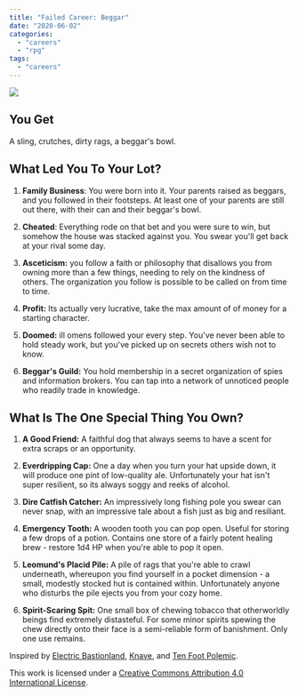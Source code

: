 ```yaml
---
title: "Failed Career: Beggar"
date: "2020-06-02"
categories: 
  - "careers"
  - "rpg"
tags: 
  - "careers"
---
```


![](https://aboleth-overlords.com/wp-content/uploads/2020/06/beggar-1.jpeg)

## You Get

A sling, crutches, dirty rags, a beggar's bowl.

## What Led You To Your Lot?

1. **Family Business**: You were born into it. Your parents raised as beggars, and you followed in their footsteps. At least one of your parents are still out there, with their can and their beggar's bowl.  
    
2. **Cheated**: Everything rode on that bet and you were sure to win, but somehow the house was stacked against you. You swear you'll get back at your rival some day.  
    
3. **Asceticism:** you follow a faith or philosophy that disallows you from owning more than a few things, needing to rely on the kindness of others. The organization you follow is possible to be called on from time to time.  
    
4. **Profit:** Its actually very lucrative, take the max amount of of money for a starting character.  
    
5. **Doomed:** ill omens followed your every step. You've never been able to hold steady work, but you've picked up on secrets others wish not to know.  
    
6. **Beggar's Guild:** You hold membership in a secret organization of spies and information brokers. You can tap into a network of unnoticed people who readily trade in knowledge.  
    

## What Is The One Special Thing You Own?

1. **A Good Friend:** A faithful dog that always seems to have a scent for extra scraps or an opportunity.  
    
2. **Everdripping Cap:** One a day when you turn your hat upside down, it will produce one pint of low-quality ale. Unfortunately your hat isn't super resilient, so its always soggy and reeks of alcohol.  
    
3. **Dire Catfish Catcher:** An impressively long fishing pole you swear can never snap, with an impressive tale about a fish just as big and resiliant.  
    
4. **Emergency Tooth:** A wooden tooth you can pop open. Useful for storing a few drops of a potion. Contains one store of a fairly potent healing brew - restore 1d4 HP when you're able to pop it open.  
    
5. **Leomund's Placid Pile:** A pile of rags that you're able to crawl underneath, whereupon you find yourself in a pocket dimension - a small, modestly stocked hut is contained within. Unfortunately anyone who disturbs the pile ejects you from your cozy home.  
    
6. **Spirit-Scaring Spit:** One small box of chewing tobacco that otherworldly beings find extremely distasteful. For some minor spirits spewing the chew directly onto their face is a semi-reliable form of banishment. Only one use remains.

Inspired by [Electric Bastionland](https://chrismcdee.itch.io/electric-bastionland), [Knave](https://www.drivethrurpg.com/product/250888/Knave), and [Ten Foot Polemic](http://tenfootpolemic.blogspot.com/2014/01/200-failed-medieval-careers.html).

This work is licensed under a [Creative Commons Attribution 4.0 International License](http://creativecommons.org/licenses/by/4.0/).
